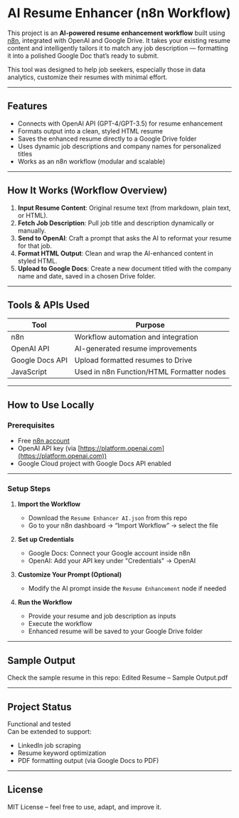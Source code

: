 # AI Resume Enhancer (n8n Workflow)

This project is an **AI-powered resume enhancement workflow** built using [n8n](https://n8n.io), integrated with OpenAI and Google Drive. It takes your existing resume content and intelligently tailors it to match any job description — formatting it into a polished Google Doc that’s ready to submit.

This tool was designed to help job seekers, especially those in data analytics, customize their resumes with minimal effort.

---

## Features

- Connects with OpenAI API (GPT-4/GPT-3.5) for resume enhancement
- Formats output into a clean, styled HTML resume
- Saves the enhanced resume directly to a Google Drive folder
- Uses dynamic job descriptions and company names for personalized titles
- Works as an n8n workflow (modular and scalable)

---

## How It Works (Workflow Overview)

1. **Input Resume Content**: Original resume text (from markdown, plain text, or HTML).
2. **Fetch Job Description**: Pull job title and description dynamically or manually.
3. **Send to OpenAI**: Craft a prompt that asks the AI to reformat your resume for that job.
4. **Format HTML Output**: Clean and wrap the AI-enhanced content in styled HTML.
5. **Upload to Google Docs**: Create a new document titled with the company name and date, saved in a chosen Drive folder.

---

## Tools & APIs Used

| Tool         | Purpose                                    |
|--------------|--------------------------------------------|
| n8n          | Workflow automation and integration        |
| OpenAI API   | AI-generated resume improvements           |
| Google Docs API | Upload formatted resumes to Drive       |
| JavaScript   | Used in n8n Function/HTML Formatter nodes  |

---

## How to Use Locally

### Prerequisites

- Free [n8n account](https://n8n.io)
- OpenAI API key (via [https://platform.openai.com](https://platform.openai.com))
- Google Cloud project with Google Docs API enabled

---

### Setup Steps

1. **Import the Workflow**
   - Download the `Resume Enhancer AI.json` from this repo
   - Go to your n8n dashboard → “Import Workflow” → select the file

2. **Set up Credentials**
   - Google Docs: Connect your Google account inside n8n
   - OpenAI: Add your API key under "Credentials" → OpenAI

3. **Customize Your Prompt (Optional)**
   - Modify the AI prompt inside the `Resume Enhancement` node if needed

4. **Run the Workflow**
   - Provide your resume and job description as inputs
   - Execute the workflow
   - Enhanced resume will be saved to your Google Drive folder

---

## Sample Output

Check the sample resume in this repo: Edited Resume – Sample Output.pdf

---

## Project Status

 Functional and tested  
 Can be extended to support:
- LinkedIn job scraping
- Resume keyword optimization
- PDF formatting output (via Google Docs to PDF)

---

## License

MIT License – feel free to use, adapt, and improve it.
